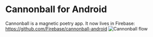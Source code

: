 # Cannonball for Android

Cannonball is a magnetic poetry app. It now lives in Firebase: https://github.com/Firebase/cannonball-android
![Cannonball flow](https://raw.githubusercontent.com/firebase/cannonball-android/master/screenshot.png "Screenshots of Cannonball for Android")
